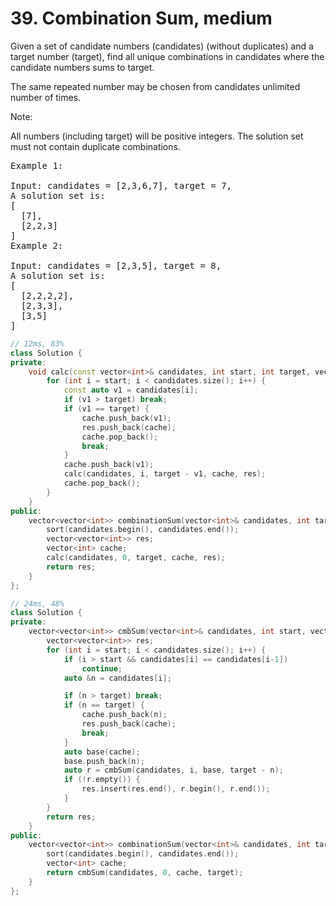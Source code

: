 # 39. Combination Sum, medium

Given a set of candidate numbers (candidates) (without duplicates) and a target number (target), 
find all unique combinations in candidates where the candidate numbers sums to target.

The same repeated number may be chosen from candidates unlimited number of times.

Note:

All numbers (including target) will be positive integers.
The solution set must not contain duplicate combinations.
<pre>
Example 1:

Input: candidates = [2,3,6,7], target = 7,
A solution set is:
[
  [7],
  [2,2,3]
]
Example 2:

Input: candidates = [2,3,5], target = 8,
A solution set is:
[
  [2,2,2,2],
  [2,3,3],
  [3,5]
]
</pre>

```c++
// 12ms, 83%
class Solution {
private:
    void calc(const vector<int>& candidates, int start, int target, vector<int>& cache, vector<vector<int>>& res) {
        for (int i = start; i < candidates.size(); i++) {
            const auto v1 = candidates[i];
            if (v1 > target) break;
            if (v1 == target) {
                cache.push_back(v1);
                res.push_back(cache);
                cache.pop_back();
                break;
            }
            cache.push_back(v1);
            calc(candidates, i, target - v1, cache, res);
            cache.pop_back();
        }
    }
public:
    vector<vector<int>> combinationSum(vector<int>& candidates, int target) {
        sort(candidates.begin(), candidates.end());
        vector<vector<int>> res;
        vector<int> cache;
        calc(candidates, 0, target, cache, res);
        return res;
    }
};

// 24ms, 48%
class Solution {
private:
    vector<vector<int>> cmbSum(vector<int>& candidates, int start, vector<int>& cache, int target) {
        vector<vector<int>> res;
        for (int i = start; i < candidates.size(); i++) {
            if (i > start && candidates[i] == candidates[i-1])
                continue;
            auto &n = candidates[i];

            if (n > target) break;
            if (n == target) {
                cache.push_back(n);
                res.push_back(cache);
                break;
            }
            auto base(cache);
            base.push_back(n);
            auto r = cmbSum(candidates, i, base, target - n);
            if (!r.empty()) {
                res.insert(res.end(), r.begin(), r.end());
            }
        }
        return res;
    }
public:
    vector<vector<int>> combinationSum(vector<int>& candidates, int target) {
        sort(candidates.begin(), candidates.end());
        vector<int> cache;
        return cmbSum(candidates, 0, cache, target);
    }
};
```